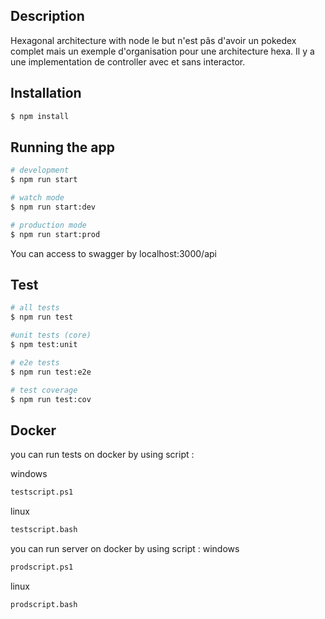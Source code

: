 ## Description

Hexagonal architecture with node
le but n'est pâs d'avoir un pokedex complet mais un exemple d'organisation pour une architecture hexa.
Il y a une implementation de controller avec et sans interactor.

## Installation

```bash
$ npm install
```

## Running the app

```bash
# development
$ npm run start

# watch mode
$ npm run start:dev

# production mode
$ npm run start:prod
```

You can access to swagger by localhost:3000/api

## Test

```bash
# all tests
$ npm run test

#unit tests (core)
$ npm test:unit

# e2e tests
$ npm run test:e2e

# test coverage
$ npm run test:cov
```

## Docker

you can run tests on docker by using script :

windows
```bash
testscript.ps1
```
linux
```bash
testscript.bash
```
you can run server on docker by using script :
windows
```bash
prodscript.ps1
```
linux
```bash
prodscript.bash
```